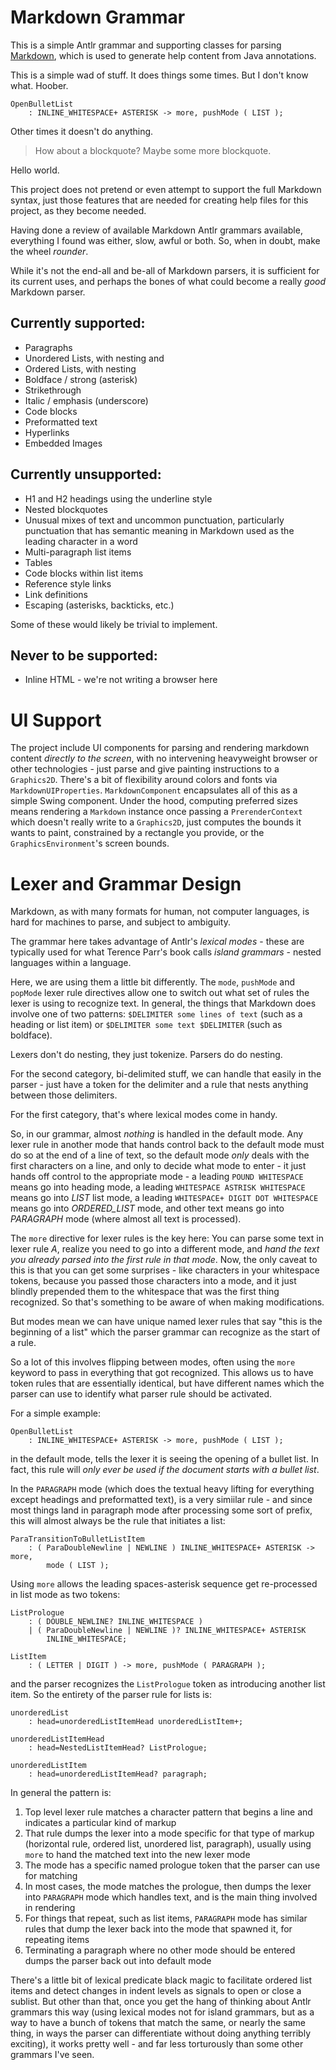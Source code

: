 # Markdown Grammar

This is a simple Antlr grammar and supporting classes for parsing 
[Markdown](https://daringfireball.net/projects/markdown/syntax), which is used
to generate help content from Java annotations.  

This is a simple wad of stuff.  It does things some times. But I don't know what.
Hoober.


```
OpenBulletList
    : INLINE_WHITESPACE+ ASTERISK -> more, pushMode ( LIST );
```

Other times it doesn't do anything.

> How about a blockquote?  Maybe some more blockquote.

Hello world.

This project does not pretend or even attempt to support the
full Markdown syntax, just those features that are needed for creating help files for this
project, as they become needed.

Having done a review of available Markdown Antlr grammars available, everything
I found was either, slow, awful or both.  So, when in doubt, make the wheel _rounder_.


While it's not the end-all and be-all of Markdown parsers, it is sufficient for its
current uses, and perhaps the bones of what could become a really _good_ Markdown parser.

## Currently supported:

 * Paragraphs
 * Unordered Lists, with nesting and
 * Ordered Lists, with nesting
 * Boldface / strong (asterisk)
 * Strikethrough
 * Italic / emphasis (underscore)
 * Code blocks
 * Preformatted text
 * Hyperlinks
 * Embedded Images

## Currently unsupported:

 * H1 and H2 headings using the underline style
 * Nested blockquotes
 * Unusual mixes of text and uncommon punctuation, particularly punctuation that has semantic meaning in Markdown used as the leading character in a word
 * Multi-paragraph list items
 * Tables
 * Code blocks within list items
 * Reference style links
 * Link definitions
 * Escaping (asterisks, backticks, etc.)

Some of these would likely be trivial to implement.

## Never to be supported:

 * Inline HTML - we're not writing a browser here

# UI Support

The project include UI components for parsing and rendering markdown content
_directly to the screen_, with no intervening heavyweight browser or other technologies - 
just parse and give painting instructions to a `Graphics2D`.  There's a bit of flexibility
around colors and fonts via `MarkdownUIProperties`.  `MarkdownComponent` encapsulates all
of this as a simple Swing component.  Under the hood, computing preferred sizes means
rendering a `Markdown` instance once passing a `PrerenderContext` which doesn't really
write to a `Graphics2D`, just computes the bounds it wants to paint, constrained by a
rectangle you provide, or the `GraphicsEnvironment`'s screen bounds.

# Lexer and Grammar Design

Markdown, as with many formats for human, not computer languages, is hard for 
machines to parse, and subject to ambiguity.

The grammar here takes advantage of Antlr's *lexical modes* - these are typically used for
what Terence Parr's book calls _island grammars_ - nested languages within a language.

Here, we are using them a little bit differently.  The `mode`, `pushMode` and `popMode` lexer
rule directives allow one to switch out what set of rules the lexer is using to recognize
text. In general, the things that Markdown does involve one of two patterns: `$DELIMITER some lines of text`
(such as a heading or list item) or `$DELIMITER some text $DELIMITER` (such as boldface).

Lexers don't do nesting, they just tokenize.  Parsers do do nesting.

For the second category, bi-delimited stuff, we can handle that easily in the parser - just
have a token for the delimiter and a rule that nests anything between those delimiters.

For the first category, that's where lexical modes come in handy.

So, in our grammar, almost _nothing_ is handled in the default mode.  Any lexer rule in another
mode that hands control back to the default mode must do so at the end of a line of text, so the
default mode _only_ deals with the first characters on a line, and only to decide what mode
to enter - it just hands off control to the appropriate mode - a leading `POUND WHITESPACE`
means go into heading mode, a leading `WHITESPACE ASTRISK WHITESPACE` means go into _LIST_
list mode, a leading `WHITESPACE+ DIGIT DOT WHITESPACE` means go into _ORDERED_LIST_ mode,
and other text means go into _PARAGRAPH_ mode (where almost all text is processed).

The `more` directive for lexer rules is the key here:  You can parse some text in lexer rule
_A_, realize you need to go into a different mode, and _hand the text you already parsed into
the first rule in that mode_. Now, the only caveat to this is that you can get some surprises - 
like characters in your whitespace tokens, because you passed those characters into a mode,
and it just blindly prepended them to the whitespace that was the first thing recognized.  So
that's something to be aware of when making modifications.

But modes mean we can have unique named lexer rules that say "this is the beginning of a list"
which the parser grammar can recognize as the start of a rule.

So a lot of this involves flipping between modes, often using the `more` keyword to pass in everything
that got recognized.  This allows us to have token rules that are essentially identical, but have
different names which the parser can use to identify what parser rule should be activated.

For a simple example:

```
OpenBulletList
    : INLINE_WHITESPACE+ ASTERISK -> more, pushMode ( LIST );
```

in the default mode, tells the lexer it is seeing the opening of a bullet list.  In fact, this
rule will _only ever be used if the document starts with a bullet list_.

In the `PARAGRAPH` mode (which does the textual heavy lifting for everything except headings and
preformatted text), is a very simiilar rule - and since most things land in paragraph mode after
processing some sort of prefix, this will almost always be the rule that initiates a list:

```
ParaTransitionToBulletListItem
    : ( ParaDoubleNewline | NEWLINE ) INLINE_WHITESPACE+ ASTERISK -> more,
        mode ( LIST );
```

Using `more` allows the leading spaces-asterisk sequence get re-processed in list mode as two
tokens:

```
ListPrologue
    : ( DOUBLE_NEWLINE? INLINE_WHITESPACE )
    | ( ParaDoubleNewline | NEWLINE )? INLINE_WHITESPACE+ ASTERISK
        INLINE_WHITESPACE;

ListItem
    : ( LETTER | DIGIT ) -> more, pushMode ( PARAGRAPH );
```

and the parser recognizes the `ListPrologue` token as introducing another list item.  So the 
entirety of the parser rule for lists is:

```
unorderedList
    : head=unorderedListItemHead unorderedListItem+;

unorderedListItemHead
    : head=NestedListItemHead? ListPrologue;

unorderedListItem
    : head=unorderedListItemHead? paragraph;
```

In general the pattern is:

 1. Top level lexer rule matches a character pattern that begins a line and indicates a particular kind of markup
 2. That rule dumps the lexer into a mode specific for that type of markup (horizontal rule, ordered list, unordered list, paragraph), usually using `more` to hand the matched text into the new lexer mode
 3. The mode has a specific named prologue token that the parser can use for matching
 4. In most cases, the mode matches the prologue, then dumps the lexer into `PARAGRAPH` mode which handles text, and is the main thing involved in rendering
 5. For things that repeat, such as list items, `PARAGRAPH` mode has similar rules that dump the lexer back into the mode that spawned it, for repeating items
 6. Terminating a paragraph where no other mode should be entered dumps the parser back out into default mode

There's a little bit of lexical predicate black magic to facilitate ordered list items and detect changes 
in indent levels as signals to open or close a sublist.  But other than that, once you get the hang of thinking
about Antlr grammars this way (using lexical modes not for island grammars, but as a way to have a bunch of tokens that
match the same, or nearly the same thing, in ways the parser can differentiate without doing anything terribly exciting),
it works pretty well - and far less torturously than some other grammars I've seen.

